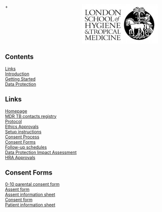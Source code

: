 +<img align="right" src="img/lshtm_logo.jpeg">


<br/><br/>
<br/><br/>
<br/><br/>


## Contents 
[Links](#links)  
[Introduction](#intro)   
[Getting Started](#getstarted)  
[Data Protection](#dataprotection)  

## Links <a name="links"></a>
[Homepage](/index.md)   
[MDR TB contacts registry](https://mdrtb-contacts.lshtm.ac.uk/)  
[Protocol](/protocol.md)   
[Ethics Approvals](/ethics.md)  
[Setup instructions](/howto.md)   
[Consent Process](/consent.md)  
[Consent Forms](/consentforms.md)  
[Follow-up schedules](/followup.md)  
[Data Protection Impact Assessment](DPIA.md)  
[HRA Approvals](HRA_approvals.md)  

## Consent Forms

[0-10 parental consent form](https://github.com/kmgas/MDRTB-contacts-UK/blob/main/consent%20and%20PIS/0-10%20parental%20Consent%20MDRTBcontactsRegistry.pdf)  
[Assent form](https://github.com/kmgas/MDRTB-contacts-UK/blob/main/consent%20and%20PIS/Assent%20Form%20MDRTBcontactsRegistry.pdf)  
[Assent information sheet](https://github.com/kmgas/MDRTB-contacts-UK/blob/main/consent%20and%20PIS/Assent%20Information%20sheet%20MDRTBcontactsRegistry.pdf)  
[Consent form](https://github.com/kmgas/MDRTB-contacts-UK/blob/main/consent%20and%20PIS/Consent%20MDRTBcontactsRegistry.pdf)  
[Patient information sheet](https://github.com/kmgas/MDRTB-contacts-UK/blob/main/consent%20and%20PIS/PIS%20MDRTBcontactsRegistry.pdf)  

